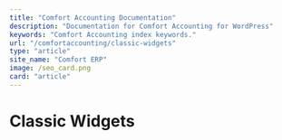 ```yaml
---
title: "Comfort Accounting Documentation"
description: "Documentation for Comfort Accounting for WordPress"
keywords: "Comfort Accounting index keywords."
url: "/comfortaccounting/classic-widgets"
type: "article"
site_name: "Comfort ERP"
image: /seo_card.png
card: "article"
---
```

# Classic Widgets

<!-- WordPress currently doesn’t support classic widgets but still you can enable it by using this plugin [“Classic Widgets”](https://wordpress.org/plugins/classic-widgets/)

Comfort Accounting for WordPress plugin supports classic widgets. To add Comfort Accounting classic widget from dashboard.

**Appearance -> Widgets -> Comfort Accounting**

Drag the “CBX Changelog” widget from left to any right-side sidebar(s).

After adding the widget to the sidebar, you can adjust the input fields and check your frontend.  
\[Video coming soon\]

The following classic widgets(currently 0 widgets (core and pro)) can be accessed from wordpress dashboard widget manager. We will keep adding more classic widgets for this plugin in future as needed. All widgets has shortcode and same params.

**Last modified:** December 9, 2024 -->